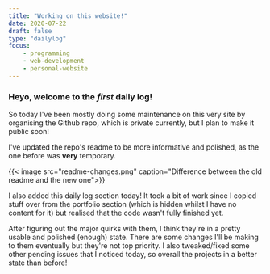 ```yaml
---
title: "Working on this website!"
date: 2020-07-22
draft: false
type: "dailylog"
focus:
    - programming
    - web-development
    - personal-website
---
```


### Heyo, welcome to the *first* daily log!

So today I've been mostly doing some maintenance on this very site by organising the Github repo, which is private currently, but I plan to make it public soon!

I've updated the repo's readme to be more informative and polished, as the one before was **very** temporary.

{{< image src="readme-changes.png" caption="Difference between the old readme and the new one">}}

I also added this daily log section today! It took a bit of work since I copied stuff over from the portfolio section (which is hidden whilst I have no content for it) but realised that the code wasn't fully finished yet.

After figuring out the major quirks with them, I think they're in a pretty usable and polished (enough) state. There are some changes I'll be making to them eventually but they're not top priority. I also tweaked/fixed some other pending issues that I noticed today, so overall the projects in a better state than before!